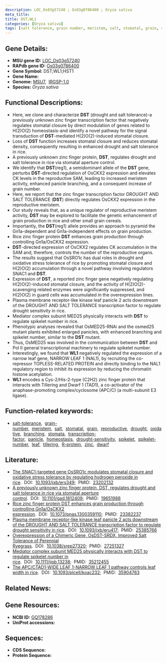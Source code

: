 ```yaml
---
description: LOC_Os03g57240 ; Os03g0786400 ; Oryza sativa
meta_title:
title: DST;WL1
categories: [Oryza sativa]
tags: [salt tolerance, grain number, meristem, salt, stomatal, grain, reproductive, drought, oxidative, branching, stomata, transcription factor, panicle, homeostasis, drought sensitivity, spikelet, spikelet number, leaf, tillering, R protein, zinc, dwarf]
---
```


## Gene Details:
- **MSU gene ID:** [LOC_Os03g57240](http://rice.uga.edu/cgi-bin/ORF_infopage.cgi?orf=LOC_Os03g57240)  
- **RAPdb gene ID:** [Os03g0786400](https://rapdb.dna.affrc.go.jp/locus/?name=Os03g0786400)  
- **Gene Symbol:** DST;WL1;HST1
- **Gene Name:**
- **Genome:**  [MSU7](http://rice.uga.edu/),&nbsp;&nbsp;[IRGSP-1.0](https://rapdb.dna.affrc.go.jp/download/irgsp1.html)
- **Species:** *Oryza sativa*

## Functional Descriptions:
   - Here, we clone and characterize **DST** (drought and salt tolerance)-a previously unknown zinc finger transcription factor that negatively regulates stomatal closure by direct modulation of genes related to H(2)O(2) homeostasis-and identify a novel pathway for the signal transduction of **DST**-mediated H(2)O(2)-induced stomatal closure.
   - Loss of **DST** function increases stomatal closure and reduces stomatal density, consequently resulting in enhanced drought and salt tolerance in rice.
   - A previously unknown zinc finger protein, **DST**, regulates drought and salt tolerance in rice via stomatal aperture control.
   - We identify that **DST**(reg1), a semidominant allele of the **DST** gene, perturbs **DST**-directed regulation of OsCKX2 expression and elevates CK levels in the reproductive SAM, leading to increased meristem activity, enhanced panicle branching, and a consequent increase of grain number.
   - Here, we report that the zinc finger transcription factor DROUGHT AND SALT TOLERANCE (**DST**) directly regulates OsCKX2 expression in the reproductive meristem.
   - Our study reveals that, as a unique regulator of reproductive meristem activity, **DST** may be explored to facilitate the genetic enhancement of grain production in rice and other small grain cereals.
   - Importantly, the **DST**(reg1) allele provides an approach to pyramid the Gn1a-dependent and Gn1a-independent effects on grain production.
   - Rice zinc finger protein **DST** enhances grain production through controlling Gn1a/OsCKX2 expression.
   - **DST**-directed expression of OsCKX2 regulates CK accumulation in the SAM and, therefore, controls the number of the reproductive organs.
   - The results suggest that OsSRO1c has dual roles in drought and oxidative stress tolerance of rice by promoting stomatal closure and H(2)O(2) accumulation through a novel pathway involving regulators SNAC1 and **DST**.
   - Expression of **DST**, a reported zinc finger gene negatively regulating H(2)O(2)-induced stomatal closure, and the activity of H(2)O(2)-scavenging related enzymes were significantly suppressed, and H(2)O(2) in guard cells was accumulated in the overexpression lines.
   - Plasma membrane receptor-like kinase leaf panicle 2 acts downstream of the DROUGHT AND SALT TOLERANCE transcription factor to regulate drought sensitivity in rice.
   - Mediator complex subunit MED25 physically interacts with **DST** to regulate spikelet number in rice.
   - Phenotypic analyses revealed that OsMED25-RNAi and the osmed25 mutant plants exhibited enlarged panicles, with enhanced branching and spikelet number, similar to the **DST** mutant.
   - Thus, OsMED25 was involved in the communication between **DST** and Pol II general transcriptional machinery to regulate spikelet number.
   - Interestingly, we found that **WL1** negatively regulated the expression of a narrow leaf gene, NARROW LEAF 1 (NAL1), by recruiting the co-repressor TOPLESS-RELATED PROTEIN and directly binding to the NAL1 regulatory region to inhibit its expression by reducing the chromatin histone acetylation.
   - **WL1** encodes a Cys-2/His-2-type (C2H2) zinc finger protein that interacts with Tillering and Dwarf 1 (TAD1), a co-activator of the anaphase-promoting complex/cyclosome (APC/C) (a multi-subunit E3 ligase).

## Function-related keywords:
   - [salt-tolerance](/tags/salt-tolerance/),&nbsp;&nbsp;[grain-number](/tags/grain-number/),&nbsp;&nbsp;[meristem](/tags/meristem/),&nbsp;&nbsp;[salt](/tags/salt/),&nbsp;&nbsp;[stomatal](/tags/stomatal/),&nbsp;&nbsp;[grain](/tags/grain/),&nbsp;&nbsp;[reproductive](/tags/reproductive/),&nbsp;&nbsp;[drought](/tags/drought/),&nbsp;&nbsp;[oxidative](/tags/oxidative/),&nbsp;&nbsp;[branching](/tags/branching/),&nbsp;&nbsp;[stomata](/tags/stomata/),&nbsp;&nbsp;[transcription-factor](/tags/transcription-factor/),&nbsp;&nbsp;[panicle](/tags/panicle/),&nbsp;&nbsp;[homeostasis](/tags/homeostasis/),&nbsp;&nbsp;[drought-sensitivity](/tags/drought-sensitivity/),&nbsp;&nbsp;[spikelet](/tags/spikelet/),&nbsp;&nbsp;[spikelet-number](/tags/spikelet-number/),&nbsp;&nbsp;[leaf](/tags/leaf/),&nbsp;&nbsp;[tillering](/tags/tillering/),&nbsp;&nbsp;[R-protein](/tags/R-protein/),&nbsp;&nbsp;[zinc](/tags/zinc/),&nbsp;&nbsp;[dwarf](/tags/dwarf/)

## Literature:
   - [The SNAC1-targeted gene OsSRO1c modulates stomatal closure and oxidative stress tolerance by regulating hydrogen peroxide in rice](https://www.doi.org/10.1093/jxb/ers349).&nbsp;&nbsp;DOI:&nbsp;&nbsp;[10.1093/jxb/ers349](https://www.doi.org/10.1093/jxb/ers349);&nbsp;&nbsp;PMID:&nbsp;&nbsp;[23202132](https://pubmed.ncbi.nlm.nih.gov/23202132/)
   - [A previously unknown zinc finger protein, DST, regulates drought and salt tolerance in rice via stomatal aperture control](https://www.doi.org/10.1101/gad.1812409).&nbsp;&nbsp;DOI:&nbsp;&nbsp;[10.1101/gad.1812409](https://www.doi.org/10.1101/gad.1812409);&nbsp;&nbsp;PMID:&nbsp;&nbsp;[19651988](https://pubmed.ncbi.nlm.nih.gov/19651988/)
   - [Rice zinc finger protein DST enhances grain production through controlling Gn1a/OsCKX2 expression](https://www.doi.org/10.1073/pnas.1300359110).&nbsp;&nbsp;DOI:&nbsp;&nbsp;[10.1073/pnas.1300359110](https://www.doi.org/10.1073/pnas.1300359110);&nbsp;&nbsp;PMID:&nbsp;&nbsp;[23382237](https://pubmed.ncbi.nlm.nih.gov/23382237/)
   - [Plasma membrane receptor-like kinase leaf panicle 2 acts downstream of the DROUGHT AND SALT TOLERANCE transcription factor to regulate drought sensitivity in rice](https://www.doi.org/10.1093/jxb/eru417).&nbsp;&nbsp;DOI:&nbsp;&nbsp;[10.1093/jxb/eru417](https://www.doi.org/10.1093/jxb/eru417);&nbsp;&nbsp;PMID:&nbsp;&nbsp;[25385766](https://pubmed.ncbi.nlm.nih.gov/25385766/)
   - [Overexpression of a Chimeric Gene, OsDST-SRDX, Improved Salt Tolerance of Perennial Ryegrass](https://www.doi.org/10.1038/srep27320).&nbsp;&nbsp;DOI:&nbsp;&nbsp;[10.1038/srep27320](https://www.doi.org/10.1038/srep27320);&nbsp;&nbsp;PMID:&nbsp;&nbsp;[27251327](https://pubmed.ncbi.nlm.nih.gov/27251327/)
   - [Mediator complex subunit MED25 physically interacts with DST to regulate spikelet number in rice](https://www.doi.org/10.1111/jipb.13238).&nbsp;&nbsp;DOI:&nbsp;&nbsp;[10.1111/jipb.13238](https://www.doi.org/10.1111/jipb.13238);&nbsp;&nbsp;PMID:&nbsp;&nbsp;[35212455](https://pubmed.ncbi.nlm.nih.gov/35212455/)
   - [The APC/CTAD1-WIDE LEAF 1-NARROW LEAF 1 pathway controls leaf width in rice](https://www.doi.org/10.1093/plcell/koac232).&nbsp;&nbsp;DOI:&nbsp;&nbsp;[10.1093/plcell/koac232](https://www.doi.org/10.1093/plcell/koac232);&nbsp;&nbsp;PMID:&nbsp;&nbsp;[35904763](https://pubmed.ncbi.nlm.nih.gov/35904763/)

## Related News:

## Gene Resources:
- **NCBI ID:**  [GQ178286](http://www.ncbi.nlm.nih.gov/nuccore/GQ178286)
- **UniProt accessions:** [](https://www.uniprot.org/uniprotkb//entry)

## Sequences:
- **CDS Sequence:**
- **Protein Sequence:**
